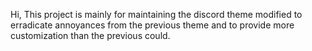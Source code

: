 Hi, This project is mainly for maintaining the discord theme modified to erradicate annoyances from the previous theme and
to provide more customization than the previous could.
